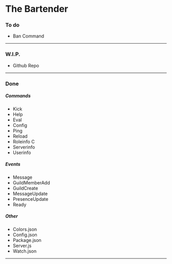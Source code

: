 # The Bartender 
### To do
* Ban Command
___
### W.I.P.
* Github Repo
___
### Done
##### Commands
* Kick 
* Help 
* Eval 
* Config 
* Ping 
* Reload 
* Roleinfo C
* Serverinfo 
* Userinfo 

##### Events
* Message
* GuildMemberAdd
* GuildCreate
* MessageUpdate
* PresenceUpdate
* Ready

##### Other
* Colors.json
* Config.json
* Package.json
* Server.js
* Watch.json

___
